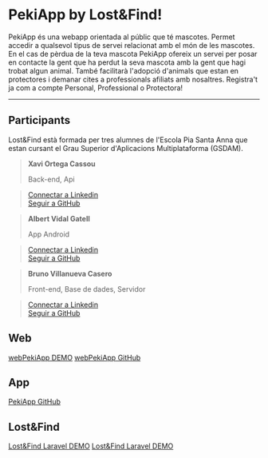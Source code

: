 **PekiApp** by Lost&Find!
===================


PekiApp és una webapp orientada al públic que té mascotes. Permet accedir a qualsevol tipus de servei relacionat amb el món de les mascotes. 
En el cas de pèrdua de la teva mascota PekiApp ofereix un servei per posar en contacte la gent que ha perdut la seva mascota amb la gent que hagi trobat algun animal. També facilitarà l'adopció d'animals que estan en protectores i demanar cites a professionals afiliats amb nosaltres. Registra't ja com a compte Personal, Professional o Protectora!

----------


Participants
-------------

Lost&Find està formada per tres alumnes de l'Escola Pia Santa Anna que estan cursant el Grau Superior d'Aplicacions Multiplataforma (GSDAM).

> **Xavi Ortega Cassou**
>
> Back-end, Api   

> <a href="https://linkedin.com/in/xavi-ortega-cassou-6a5665119">Connectar a Linkedin</a>   
> <a href="https://github.com/xavi-ortega">Seguir a GitHub</a>   

> **Albert Vidal Gatell**
>
> App Android   

> <a href="https://linkedin.com/in/albert-vidal-gatell-1719bb108">Connectar a Linkedin</a>   
> <a href="https://github.com/avg199">Seguir a GitHub</a>   

> **Bruno Villanueva Casero**
>
> Front-end, Base de dades, Servidor   

> <a href="https://linkedin.com/in/bruno-villanueva-casero-5959aa63">Connectar a Linkedin</a>   
> <a href="https://github.com/bruno51194">Seguir a GitHub</a>

Web
---------------
<a href="http://pekiapp.azurewebsites.net/" target="_blank">webPekiApp DEMO</a>
<a href="https://github.com/bruno51194/webPekiApp" target="_blank">webPekiApp GitHub</a>

App
---------------
<a href="https://github.com/avg199/PekiApp" target="_blank">PekiApp GitHub</a>

Lost&Find
---------------
<a href="http://lostandfind.azurewebsites.net/" target="_blank">Lost&Find Laravel DEMO</a>
<a href="https://github.com/xavi-ortega/LostAndFind" target="_blank">Lost&Find Laravel DEMO</a>


